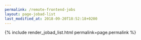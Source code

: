 ```yaml
---
permalink: /remote-frontend-jobs
layout: page-jobad-list
last_modified_at: 2018-09-20T18:52:18+0200
---
```

{% include render_jobad_list.html permalink=page.permalink %}
